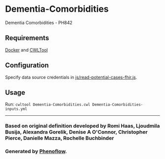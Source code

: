 # Dementia-Comorbidities

Dementia Comorbidities - PH842

## Requirements

[Docker](https://docs.docker.com/install/) and [CWLTool](https://github.com/common-workflow-language/cwltool#install)

## Configuration

Specify data source credentials in [js/read-potential-cases-fhir.js](js/read-potential-cases-fhir.js).

## Usage

Run: `cwltool Dementia-Comorbidities.cwl Dementia-Comorbidities-inputs.yml`

***

### Based on original definition developed by Romi Haas, Ljoudmila Busija, Alexandra Gorelik, Denise A O'Connor, Christopher Pierce, Danielle Mazza, Rochelle Buchbinder
### Generated by [Phenoflow](https://kclhi.org/phenoflow).

